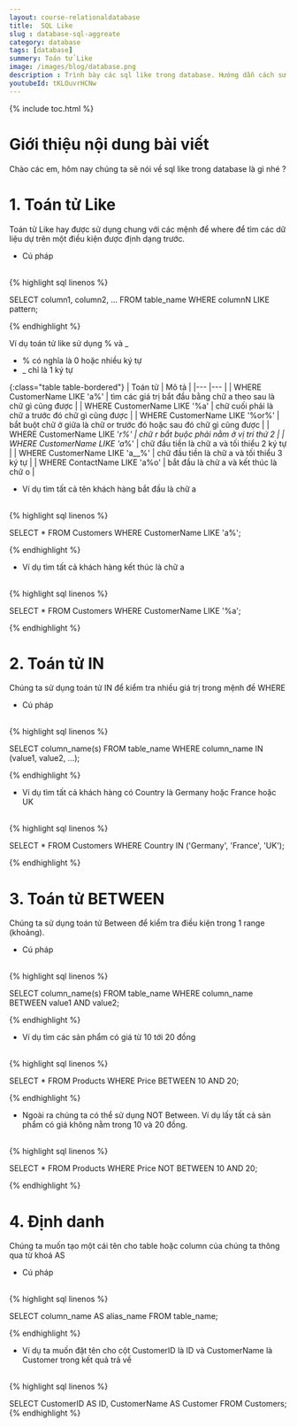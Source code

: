```yaml
---
layout: course-relationaldatabase
title:  SQL Like 
slug : database-sql-aggreate
category: database
tags: [database]
summery: Toán tử Like    
image: /images/blog/database.png
description : Trình bày các sql like trong database. Hướng dẫn cách sử dụng  sql like trong database
youtubeId: tKLOuvrHCNw
---
```


{% include toc.html %}

# **Giới thiệu nội dung bài viết**

Chào các em, hôm nay chúng ta sẽ nói về sql like trong database là gì nhé ?

# **1. Toán tử Like**

Toán tử Like hay được sử dụng chung với các mệnh để where để tìm các dữ liệu dự trên một điều kiện được định dạng trước.

- Cú pháp 
<br>
{% highlight sql linenos %}

SELECT column1, column2, ...
FROM table_name
WHERE columnN LIKE pattern;

{% endhighlight %}

Ví dụ toán tử like sử dụng % và _

- % có nghĩa là 0 hoặc nhiều ký tự
- _ chỉ là 1 ký tự


{:class="table table-bordered"}
|  Toán tử  						|  Mô tả										|
|---								|---											|
|	WHERE CustomerName LIKE 'a%'	| tìm các giá trị bắt đầu bằng chữ a theo sau là chữ gì cũng được	|
|	WHERE CustomerName LIKE '%a'	| chữ cuối phải là chữ a trước đó chữ gì cũng được |
|	WHERE CustomerName LIKE '%or%'	| bắt buột chữ ở giữa là chữ or trước đó hoặc sau đó chữ gì cũng được |
|	WHERE CustomerName LIKE '_r%'	| chữ r bắt buộc phải nằm ở vị trí thứ 2							|
|	WHERE CustomerName LIKE 'a_%'	| chữ đầu tiền là chữ a và tối thiểu 2 ký tự |
|	WHERE CustomerName LIKE 'a__%'	| chữ đầu tiền là chữ a và tối thiểu 3 ký tự |
|	WHERE ContactName LIKE 'a%o'	| bắt đầu là chử a và kết thúc là chữ o |


- Ví dụ tìm tất cả tên khách hàng bắt đầu là chữ a

<br>
{% highlight sql linenos %}

SELECT * FROM Customers
WHERE CustomerName LIKE 'a%'; 

{% endhighlight %}

- Ví dụ tìm tất cả khách hàng kết thúc là chữ a

<br>
{% highlight sql linenos %}

SELECT * FROM Customers
WHERE CustomerName LIKE '%a'; 

{% endhighlight %}

# **2. Toán tử IN**

Chúng ta sử dụng toán tử IN để kiểm tra nhiều giá trị trong mệnh đề WHERE

- Cú pháp
<br>
{% highlight sql linenos %}

SELECT column_name(s)
FROM table_name
WHERE column_name IN (value1, value2, ...); 

{% endhighlight %}

- Ví dụ tìm tất cả khách hàng có Country là Germany hoặc France hoặc UK

<br>
{% highlight sql linenos %}

SELECT * FROM Customers
WHERE Country IN ('Germany', 'France', 'UK');

{% endhighlight %}

# **3. Toán tử BETWEEN**

Chúng ta sử dụng toán tử Between để kiểm tra điều kiện trong 1 range (khoảng).

- Cú pháp

<br>
{% highlight sql linenos %}

SELECT column_name(s)
FROM table_name
WHERE column_name BETWEEN value1 AND value2; 

{% endhighlight %}

- Ví dụ tìm các sản phẩm có giá từ 10 tới 20 đồng

<br>
{% highlight sql linenos %}

SELECT * FROM Products
WHERE Price BETWEEN 10 AND 20;

{% endhighlight %}

- Ngoài ra chúng ta có thể sử dụng NOT Between. Ví dụ lấy tất cả sản phẩm có giá không nằm trong 10 và 20 đồng.

<br>
{% highlight sql linenos %}

SELECT * FROM Products
WHERE Price NOT BETWEEN 10 AND 20;

{% endhighlight %}

# **4. Định danh**

Chúng ta muốn tạo một cái tên cho table hoặc column của chúng ta thông qua từ khoá AS

- Cú pháp

<br>
{% highlight sql linenos %}

SELECT column_name AS alias_name
FROM table_name;

{% endhighlight %}

- Ví dụ ta muốn đặt tên cho cột CustomerID là ID và CustomerName là Customer trong kết quả trả về

<br>
{% highlight sql linenos %}

SELECT CustomerID AS ID, CustomerName AS Customer
FROM Customers; 
{% endhighlight %}




